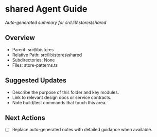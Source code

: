 ﻿# shared Agent Guide
*Auto-generated summary for src\lib\stores\shared*

## Overview
- Parent: src\lib\stores
- Relative Path: src\lib\stores\shared
- Subdirectories: None
- Files: store-patterns.ts

## Suggested Updates
- Describe the purpose of this folder and key modules.
- Link to relevant design docs or service contracts.
- Note build/test commands that touch this area.

## Next Actions
- [ ] Replace auto-generated notes with detailed guidance when available.
